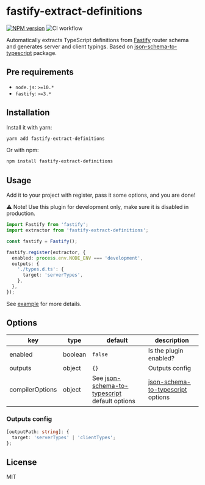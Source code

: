 # fastify-extract-definitions

[![NPM version](https://img.shields.io/npm/v/fastify-extract-definitions.svg?style=flat)](https://www.npmjs.com/package/fastify-extract-definitions)
![CI workflow](https://github.com/neruchev/fastify-extract-definitions/workflows/CI%20workflow/badge.svg)

Automatically extracts TypeScript definitions from [Fastify](https://www.npmjs.com/package/fastify) router schema and generates server and client typings. Based on [json-schema-to-typescript](https://www.npmjs.com/package/json-schema-to-typescript) package.

## Pre requirements

- `node.js`: `>=10.*`
- `fastify`: `>=3.*`

## Installation

Install it with yarn:

```sh
yarn add fastify-extract-definitions
```

Or with npm:

```sh
npm install fastify-extract-definitions
```

## Usage

Add it to your project with register, pass it some options, and you are done!

⚠️ Note! Use this plugin for development only, make sure it is disabled in production.

```ts
import Fastify from 'fastify';
import extractor from 'fastify-extract-definitions';

const fastify = Fastify();

fastify.register(extractor, {
  enabled: process.env.NODE_ENV === 'development',
  outputs: {
    './types.d.ts': {
      target: 'serverTypes',
    },
  },
});
```

See [example](./example) for more details.

## Options

| key             | type    | default                                                                                                          | description                                                                                          |
| --------------- | ------- | ---------------------------------------------------------------------------------------------------------------- | ---------------------------------------------------------------------------------------------------- |
| enabled         | boolean | `false`                                                                                                          | Is the plugin enabled?                                                                               |
| outputs         | object  | `{}`                                                                                                             | Outputs config                                                                                       |
| compilerOptions | object  | See [json-schema-to-typescript](https://www.npmjs.com/package/json-schema-to-typescript#options) default options | [json-schema-to-typescript](https://www.npmjs.com/package/json-schema-to-typescript#options) options |

### Outputs config

```ts
[outputPath: string]: {
  target: 'serverTypes' | 'clientTypes';
};
```

## License

MIT
